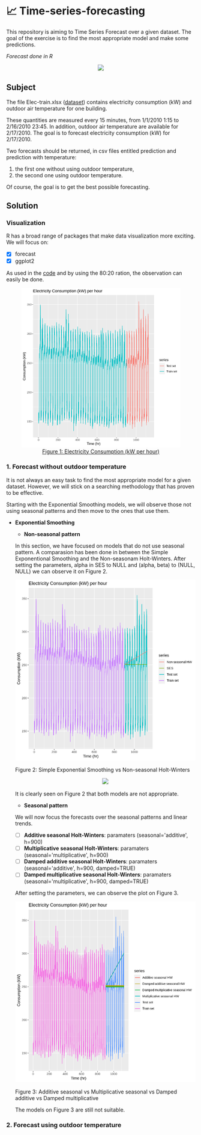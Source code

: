 # :chart_with_upwards_trend: Time-series-forecasting

 This repository is aiming to Time Series Forecast over a given dataset. The goal of the exercise is to find the most appropriate model and make some predictions.

*Forecast done in R*

<p align="center">
  <img src="https://www.analyticsindiamag.com/wp-content/uploads/2018/12/timser.gif"/>
</p>



## Subject

The file Elec-train.xlsx ([dataset](https://github.com/IsmaelMekene/Time-series-forecasting/blob/main/dataset/Elec-train.xlsx)) contains electricity consumption (kW) and outdoor air temperature for one building.

These quantities are measured every 15 minutes, from 1/1/2010 1:15 to 2/16/2010 23:45. In addition, outdoor
air temperature are available for 2/17/2010. The goal is to forecast electricity consumption (kW) for
2/17/2010.

Two forecasts should be returned, in csv files entitled prediction and prediction with temperature:

1. the first one without using outdoor temperature,
2. the second one using outdoor temperature.

Of course, the goal is to get the best possible forecasting. 




## Solution


### Visualization

R has a broad range of packages that make data visualization more exciting. We will focus on:
- [x] forecast
- [x] ggplot2

As used in the [code](https://github.com/IsmaelMekene/Time-series-forecasting/blob/main/model/TimesSeries.ipynb) and by using the 80:20 ration, the observation can easily be done.

  <figure align="center">
  <img src="https://github.com/IsmaelMekene/Metaheuristics--Stochastic-Optimization/blob/main/images/visuatraintest.png"/>
  <u>Figure 1: Electricity Consumption (kW per hour)</u>
  </figure>


### 1. Forecast without outdoor temperature
 
It is not always an easy task to find the most appropriate model for a given dataset. However, we will stick on a searching methodology that has proven to be effective.

Starting with the Exponential Smoothing models, we will observe those not using seasonal patterns and then move to the ones that use them.

- **Exponential Smoothing**
  
  - **Non-seasonal pattern**
  
  In this section, we have focused on models that do not use seasonal pattern. A comparasion has been done in between the Simple Exponentional Smoothing and the Non-seasonam Holt-Winters. After setting the parameters, alpha in SES to NULL and (alpha, beta) to (NULL, NULL) we can observe it on Figure 2.
  
  <p align="center">
  <img src="https://github.com/IsmaelMekene/Metaheuristics--Stochastic-Optimization/blob/main/images/nonseasonal.png"/>
  <figcaption> Figure 2: Simple Exponential Smoothing vs Non-seasonal Holt-Winters </figcaption>
  </p>
  
  <p align="center">
  <img src="https://www.analyticsindiamag.com/wp-content/uploads/2018/12/timser.gif"/>
  </p>
  
  It is clearly seen on Figure 2 that both models are not appropriate.
   
  - **Seasonal pattern** 
  
  We will now focus the forecasts over the seasonal patterns and linear trends.
  
  - [ ] **Additive seasonal Holt-Winters**: paramaters (seasonal='additive', h=900)
  - [ ] **Multiplicative seasonal Holt-Winters**: paramaters (seasonal='multiplicative', h=900)
  - [ ] **Damped additive seasonal Holt-Winters**: paramaters (seasonal='additive', h=900, damped=TRUE)
  - [ ] **Damped multiplicative seasonal Holt-Winters**: paramaters (seasonal='multiplicative', h=900, damped=TRUE)
  
  After setting the parameters, we can observe the plot on Figure 3.
    
  <p align="center">
  <img src="https://github.com/IsmaelMekene/Metaheuristics--Stochastic-Optimization/blob/main/images/seasonalandlinear.png"/>
  <figcaption> Figure 3: Additive seasonal vs Multiplicative seasonal vs Damped additive vs Damped multiplicative</figcaption>
  </p>
    
  The models on Figure 3 are still not suitable.

 
 
### 2. Forecast using outdoor temperature

